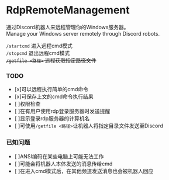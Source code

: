 # RdpRemoteManagement  
通过Discord机器人来远程管理你的Windows服务器。  
Manage your Windows server remotely through Discord robots.  

`/startcmd` 进入远程cmd模式  
`/stopcmd` 退出远程cmd模式  
~~`/getfile <路径>` 远程获取指定路径文件~~  
### TODO  
- [x]可以远程执行简单的cmd命令
- [x]可保存上文的cmd命令执行结果
- [ ]权限检查
- [ ]在有用户使用rdp登录服务器时发送提醒
- [ ]显示登录rdp服务器的计算机名
- [ ]可使用`/getfile <路径>`让机器人将指定目录文件发送至Discord
### 已知问题
- [ ]ANSI编码在某些电脑上可能无法工作
- [ ]可能会将机器人本体发送的消息传给cmd
- [ ]在进入cmd模式后，在其他频道发送消息也会被机器人回应
